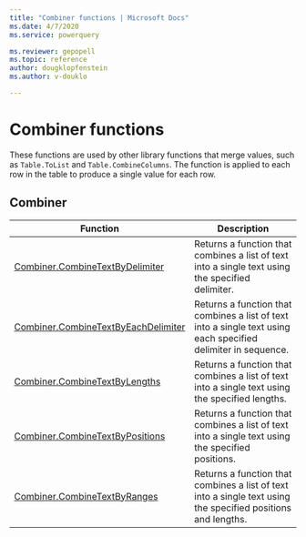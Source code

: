 ```yaml
---
title: "Combiner functions | Microsoft Docs"
ms.date: 4/7/2020
ms.service: powerquery

ms.reviewer: gepopell
ms.topic: reference
author: dougklopfenstein
ms.author: v-douklo

---
```

# Combiner functions
 
  
These functions are used by other library functions that merge values, such as `Table.ToList` and `Table.CombineColumns`. The function is applied to each row in the table to produce a single value for each row.  
  
## <a name="__toc360789932"></a>Combiner  
  
|Function|Description|  
|------------|---------------|  
|[Combiner.CombineTextByDelimiter](combiner-combinetextbydelimiter.md)|Returns a function that combines a list of text into a single text using the specified delimiter.|  
|[Combiner.CombineTextByEachDelimiter](combiner-combinetextbyeachdelimiter.md)|Returns a function that combines a list of text into a single text using each specified delimiter in sequence.|  
|[Combiner.CombineTextByLengths](combiner-combinetextbylengths.md)|Returns a function that combines a list of text into a single text using the specified lengths.|  
|[Combiner.CombineTextByPositions](combiner-combinetextbypositions.md)|Returns a function that combines a list of text into a single text using the specified positions.|  
|[Combiner.CombineTextByRanges](combiner-combinetextbyranges.md)|Returns a function that combines a list of text into a single text using the specified positions and lengths.|  
  
